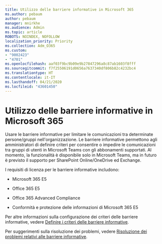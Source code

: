 ```yaml
---
title: Utilizzo delle barriere informative in Microsoft 365
ms.author: pebaum
author: pebaum
manager: mnirkhe
ms.audience: Admin
ms.topic: article
ROBOTS: NOINDEX, NOFOLLOW
localization_priority: Priority
ms.collection: Adm_O365
ms.custom:
- "9002423"
- "4701"
ms.openlocfilehash: aaf03f9bc9b09e9b27847296a8c87ab1603f8fff
ms.sourcegitcommit: f7f25506191d0656a7637340df806b82c4232bc4
ms.translationtype: HT
ms.contentlocale: it-IT
ms.lasthandoff: 04/21/2020
ms.locfileid: "43601450"
---
```

# <a name="using-information-barriers-in-microsoft-365"></a>Utilizzo delle barriere informative in Microsoft 365

Usare le barriere informative per limitare le comunicazioni tra determinate persone/gruppi nell'organizzazione. Le barriere informative permettono agli amministratori di definire criteri per consentire o impedire le comunicazioni tra gruppi di utenti in Microsoft Teams con gli abbonamenti supportati.  Al momento, la funzionalità è disponibile solo in Microsoft Teams, ma in futuro è previsto il supporto per SharePoint Online/OneDrive ed Exchange.

I requisiti di licenza per le barriere informative includono:

- Microsoft 365 E5

- Office 365 E5

- Office 365 Advanced Compliance

- Conformità e protezione delle informazioni di Microsoft 365 E5

Per altre informazioni sulla configurazione dei criteri delle barriere informative, vedere [Definire i criteri delle barriere informative](https://docs.microsoft.com/microsoft-365/compliance/information-barriers-policies).

Per suggerimenti sulla risoluzione dei problemi, vedere [Risoluzione dei problemi relativi alle barriere informative](https://docs.microsoft.com/microsoft-365/compliance/information-barriers-troubleshooting).
